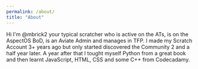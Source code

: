 ```yaml
---
permalink: /about/
title: "About"
---
```


Hi I'm @mbrick2 your typical scratcher who is active on the ATs, is on the AspectOS BoD, is an Aviate Admin and manages in TFP.
I made my Scratch Account 3+ years ago but only started discovered the Community 2 and a half year later.
A year after that I tought myself Python from a great book and then learnt JavaScript, HTML, CSS and some C++ from Codecadamy.
